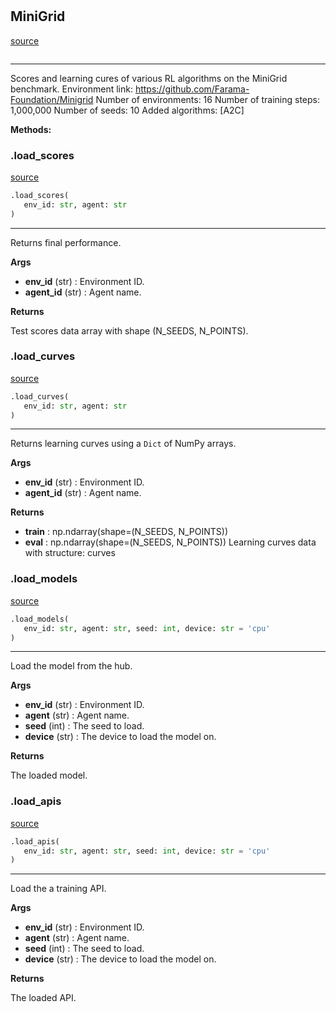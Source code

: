 #


## MiniGrid
[source](https://github.com/RLE-Foundation/rllte/blob/main/rllte/hub/minigrid.py/#L38)
```python 

```


---
Scores and learning cures of various RL algorithms on the MiniGrid benchmark.
Environment link: https://github.com/Farama-Foundation/Minigrid
Number of environments: 16
Number of training steps: 1,000,000
Number of seeds: 10
Added algorithms: [A2C]


**Methods:**


### .load_scores
[source](https://github.com/RLE-Foundation/rllte/blob/main/rllte/hub/minigrid.py/#L52)
```python
.load_scores(
   env_id: str, agent: str
)
```

---
Returns final performance.


**Args**

* **env_id** (str) : Environment ID.
* **agent_id** (str) : Agent name.


**Returns**

Test scores data array with shape (N_SEEDS, N_POINTS).

### .load_curves
[source](https://github.com/RLE-Foundation/rllte/blob/main/rllte/hub/minigrid.py/#L75)
```python
.load_curves(
   env_id: str, agent: str
)
```

---
Returns learning curves using a `Dict` of NumPy arrays.


**Args**

* **env_id** (str) : Environment ID.
* **agent_id** (str) : Agent name.


**Returns**

* **train**  : np.ndarray(shape=(N_SEEDS, N_POINTS))
* **eval**  :  np.ndarray(shape=(N_SEEDS, N_POINTS))
Learning curves data with structure:
curves

### .load_models
[source](https://github.com/RLE-Foundation/rllte/blob/main/rllte/hub/minigrid.py/#L105)
```python
.load_models(
   env_id: str, agent: str, seed: int, device: str = 'cpu'
)
```

---
Load the model from the hub.


**Args**

* **env_id** (str) : Environment ID.
* **agent** (str) : Agent name.
* **seed** (int) : The seed to load.
* **device** (str) : The device to load the model on.


**Returns**

The loaded model.

### .load_apis
[source](https://github.com/RLE-Foundation/rllte/blob/main/rllte/hub/minigrid.py/#L132)
```python
.load_apis(
   env_id: str, agent: str, seed: int, device: str = 'cpu'
)
```

---
Load the a training API.


**Args**

* **env_id** (str) : Environment ID.
* **agent** (str) : Agent name.
* **seed** (int) : The seed to load.
* **device** (str) : The device to load the model on.


**Returns**

The loaded API.
